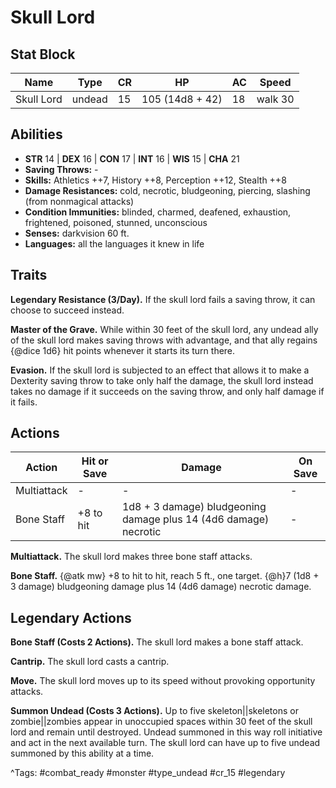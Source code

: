 # Skull Lord

## Stat Block

| Name | Type | CR | HP | AC | Speed |
|------|------|----|----|----|-------|
| Skull Lord | undead | 15 | 105 (14d8 + 42) | 18 | walk 30 |

## Abilities

- **STR** 14 | **DEX** 16 | **CON** 17 | **INT** 16 | **WIS** 15 | **CHA** 21
- **Saving Throws:** -  
- **Skills:** Athletics ++7, History ++8, Perception ++12, Stealth ++8  
- **Damage Resistances:** cold, necrotic, bludgeoning, piercing, slashing (from nonmagical attacks)  
- **Condition Immunities:** blinded, charmed, deafened, exhaustion, frightened, poisoned, stunned, unconscious  
- **Senses:** darkvision 60 ft.  
- **Languages:** all the languages it knew in life

## Traits

**Legendary Resistance (3/Day).** If the skull lord fails a saving throw, it can choose to succeed instead.

**Master of the Grave.** While within 30 feet of the skull lord, any undead ally of the skull lord makes saving throws with advantage, and that ally regains {@dice 1d6} hit points whenever it starts its turn there.

**Evasion.** If the skull lord is subjected to an effect that allows it to make a Dexterity saving throw to take only half the damage, the skull lord instead takes no damage if it succeeds on the saving throw, and only half damage if it fails.


## Actions

| Action | Hit or Save | Damage | On Save |
|--------|--------------|--------|----------|
| Multiattack | - | - | - |
| Bone Staff | +8 to hit | 1d8 + 3 damage) bludgeoning damage plus 14 (4d6 damage) necrotic | - |

**Multiattack.** The skull lord makes three bone staff attacks.

**Bone Staff.** {@atk mw} +8 to hit to hit, reach 5 ft., one target. {@h}7 (1d8 + 3 damage) bludgeoning damage plus 14 (4d6 damage) necrotic damage.

## Legendary Actions

**Bone Staff (Costs 2 Actions).** The skull lord makes a bone staff attack.

**Cantrip.** The skull lord casts a cantrip.

**Move.** The skull lord moves up to its speed without provoking opportunity attacks.

**Summon Undead (Costs 3 Actions).** Up to five skeleton||skeletons or zombie||zombies appear in unoccupied spaces within 30 feet of the skull lord and remain until destroyed. Undead summoned in this way roll initiative and act in the next available turn. The skull lord can have up to five undead summoned by this ability at a time.



^Tags: #combat_ready #monster #type_undead #cr_15 #legendary